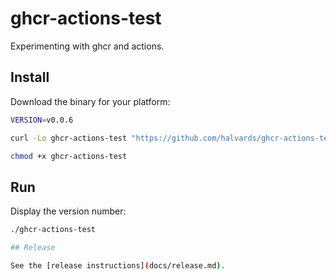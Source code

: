 # ghcr-actions-test

Experimenting with ghcr and actions.

## Install

Download the binary for your platform:

```bash
VERSION=v0.0.6

curl -Lo ghcr-actions-test "https://github.com/halvards/ghcr-actions-test/releases/download/$VERSION/ghcr-actions-test_$(uname -s)_$(uname -m)"

chmod +x ghcr-actions-test
```

## Run

Display the version number:

```bash
./ghcr-actions-test

## Release

See the [release instructions](docs/release.md).
